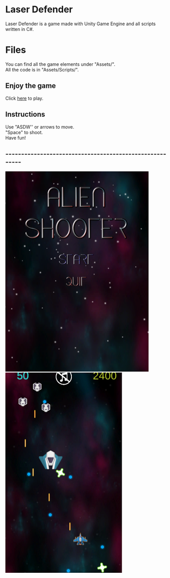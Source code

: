 #  Laser Defender

 Laser Defender is a game made with Unity Game Engine and all scripts written in C#.
 


# Files
You can find all the game elements under "Assets/".  
All the code is in "Assets/Scripts/".



## Enjoy the game

Click [here](https://itch.io/embed-upload/2808553?color=333333)  to play.

## Instructions

Use "ASDW'' or arrows to move.  
"Space" to shoot.  
Have fun!

## --------------------------------------------------------

![main](Assets/Images/1.PNG)![Game](Assets/Images/2.png)

